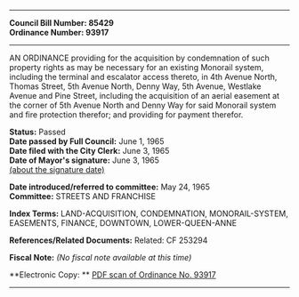 * * * * *  
  
**Council Bill Number: [](#h0)[](#h2)85429**   
**Ordinance Number: 93917**  
  
* * * * *  
  
AN ORDINANCE providing for the acquisition by condemnation of such property rights as may be necessary for an existing Monorail system, including the terminal and escalator access thereto, in 4th Avenue North, Thomas Street, 5th Avenue North, Denny Way, 5th Avenue, Westlake Avenue and Pine Street, including the acquisition of an aerial easement at the corner of 5th Avenue North and Denny Way for said Monorail system and fire protection therefor; and providing for payment therefor.  
  
**Status:** Passed   
**Date passed by Full Council:** June 1, 1965   
**Date filed with the City Clerk:** June 3, 1965   
**Date of Mayor's signature:** June 3, 1965   
[(about the signature date)](/~public/approvaldate.htm)   
  
  
**Date introduced/referred to committee:** May 24, 1965   
**Committee:** STREETS AND FRANCHISE   
  
**Index Terms:** LAND-ACQUISITION, CONDEMNATION, MONORAIL-SYSTEM, EASEMENTS, FINANCE, DOWNTOWN, LOWER-QUEEN-ANNE  
  
**References/Related Documents:** Related: CF 253294  
  
**Fiscal Note:** *(No fiscal note available at this time)*  
  
**Electronic Copy: ** [PDF scan of Ordinance No. 93917](/~archives/Ordinances/Ord_93917.pdf)  
  
* * * * *  
